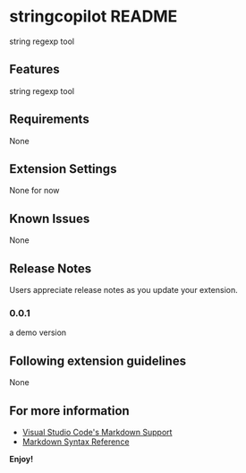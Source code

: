 # stringcopilot README

string regexp tool

## Features

string regexp tool

## Requirements

None

## Extension Settings

None for now
<!-- Include if your extension adds any VS Code settings through the `contributes.configuration` extension point.

For example:

This extension contributes the following settings:

* `myExtension.enable`: Enable/disable this extension.
* `myExtension.thing`: Set to `blah` to do something. -->

## Known Issues

None

## Release Notes

Users appreciate release notes as you update your extension.

### 0.0.1

a demo version

## Following extension guidelines

None
<!-- Ensure that you've read through the extensions guidelines and follow the best practices for creating your extension.

* [Extension Guidelines](https://code.visualstudio.com/api/references/extension-guidelines) -->

## For more information

* [Visual Studio Code's Markdown Support](http://code.visualstudio.com/docs/languages/markdown)
* [Markdown Syntax Reference](https://help.github.com/articles/markdown-basics/)

**Enjoy!**
